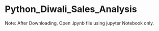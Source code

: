 # Python_Diwali_Sales_Analysis
Note: After Downloading, Open .ipynb file using jupyter Notebook only.

